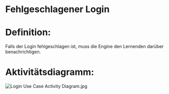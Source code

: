 # Fehlgeschlagener Login


# Definition:

Falls der Login fehlgeschlagen ist, muss die Engine den Lernenden darüber benachrichtigen.

# Aktivitätsdiagramm:

![Login Use Case Activity Diagram.jpg](imageEngineLoginActivityDiagramm.jpg)